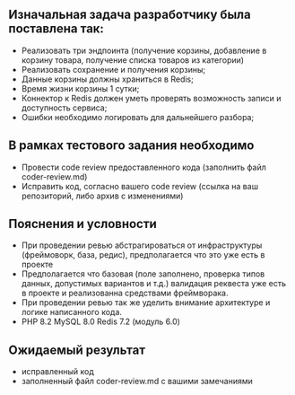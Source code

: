 ## Изначальная задача разработчику была поставлена так:
- Реализовать три эндпоинта (получение корзины, добавление в корзину товара, получение списка товаров из категории)
- Реализовать сохранение и получения корзины;
- Данные корзины должны храниться в Redis;
- Время жизни корзины 1 сутки;
- Коннектор к Redis должен уметь проверять возможность записи и доступность сервиса;
- Ошибки необходимо логировать для дальнейшего разбора;


## В рамках тестового задания необходимо
- Провести code review предоставленного кода (заполнить файл coder-review.md)
- Исправить код, согласно вашего code review (ссылка на ваш репозиторий, либо архив с изменениями)

## Пояснения и условности
 - При проведении ревью абстрагироваться от инфраструктуры (фреймоворк, база, редис), предполагается что это уже есть в проекте
 - Предполагается что базовая (поле заполнено, проверка типов данных, допустимых вариантов и т.д.) валидация реквеста уже есть в проекте и реализованна средствами фреймворака.
 - При проведении ревью так же уделить внимание архитектуре и логике написанного кода.
 - PHP 8.2 MySQL 8.0 Redis 7.2 (модуль 6.0)

## Ожидаемый результат 
- исправленный код
- заполненный файл coder-review.md с вашими замечаниями